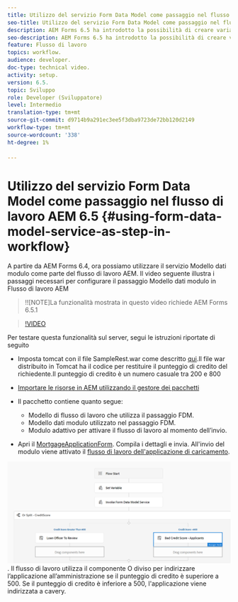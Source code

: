 ```yaml
---
title: Utilizzo del servizio Form Data Model come passaggio nel flusso di lavoro AEM 6.5
seo-title: Utilizzo del servizio Form Data Model come passaggio nel flusso di lavoro AEM 6.5
description: AEM Forms 6.5 ha introdotto la possibilità di creare variabili nel flusso di lavoro AEM. Con questa nuova funzionalità che utilizza il "Invoke Form Data Model Service" in AEM Workflow è diventato molto semplice. Il video seguente illustra i passaggi necessari per utilizzare il servizio Invoke Form Data Model in AEM Workflow.
seo-description: AEM Forms 6.5 ha introdotto la possibilità di creare variabili nel flusso di lavoro AEM. Con questa nuova funzionalità che utilizza il "Invoke Form Data Model Service" in AEM Workflow è diventato molto semplice. Il video seguente illustra i passaggi necessari per utilizzare il servizio Invoke Form Data Model in AEM Workflow.
feature: Flusso di lavoro
topics: workflow.
audience: developer.
doc-type: technical video.
activity: setup.
version: 6.5.
topic: Sviluppo
role: Developer (Sviluppatore)
level: Intermedio
translation-type: tm+mt
source-git-commit: d9714b9a291ec3ee5f3dba9723de72bb120d2149
workflow-type: tm+mt
source-wordcount: '338'
ht-degree: 1%

---
```



# Utilizzo del servizio Form Data Model come passaggio nel flusso di lavoro AEM 6.5 {#using-form-data-model-service-as-step-in-workflow}

A partire da AEM Forms 6.4, ora possiamo utilizzare il servizio Modello dati modulo come parte del flusso di lavoro AEM. Il video seguente illustra i passaggi necessari per configurare il passaggio Modello dati modulo in Flusso di lavoro AEM

>!![NOTE]La funzionalità mostrata in questo video richiede AEM Forms 6.5.1


>[!VIDEO](https://video.tv.adobe.com/v/28145?quality=9&learn=on)

Per testare questa funzionalità sul server, segui le istruzioni riportate di seguito

* Imposta tomcat con il file SampleRest.war come descritto [qui](https://helpx.adobe.com/experience-manager/kt/forms/using/preparing-datasource-for-form-data-model-tutorial-use.html).Il file war distribuito in Tomcat ha il codice per restituire il punteggio di credito del richiedente.Il punteggio di credito è un numero casuale tra 200 e 800

* [ Importare le risorse in AEM utilizzando il gestore dei pacchetti](assets/aem65-loanapplication.zip)
* Il pacchetto contiene quanto segue:

   * Modello di flusso di lavoro che utilizza il passaggio FDM.
   * Modello dati modulo utilizzato nel passaggio FDM.
   * Modulo adattivo per attivare il flusso di lavoro al momento dell’invio.
* Apri il [MortgageApplicationForm](http://localhost:4502/content/dam/formsanddocuments/loanapplication/jcr:content?wcmmode=disabled). Compila i dettagli e invia. All&#39;invio del modulo viene attivato il [flusso di lavoro dell&#39;applicazione di caricamento](http://http://localhost:4502/editor.html/conf/global/settings/workflow/models/LoanApplication2.html).

![ workflow ](assets/invokefdm651.PNG).
Il flusso di lavoro utilizza il componente O diviso per indirizzare l’applicazione all’amministrazione se il punteggio di credito è superiore a 500. Se il punteggio di credito è inferiore a 500, l&#39;applicazione viene indirizzata a cavery.
